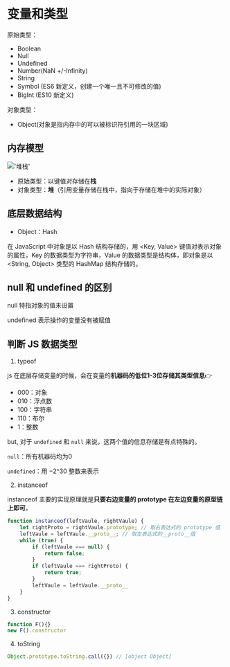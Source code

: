 # 变量和类型

原始类型：

- Boolean
- Null
- Undefined
- Number(NaN +/-Infinity)
- String
- Symbol (ES6 新定义，创建一个唯一且不可修改的值)
- BigInt (ES10 新定义)

对象类型：

- Object(对象是指内存中的可以被标识符引用的一块区域)

## 内存模型

!['堆栈'](/img/heap_stack.png)

- 原始类型：以键值对存储在**栈**
- 对象类型：**堆**（引用变量存储在栈中，指向于存储在堆中的实际对象）

## 底层数据结构

- Object：Hash

在 JavaScript 中对象是以 Hash 结构存储的，用 <Key, Value> 键值对表示对象的属性，Key 的数据类型为字符串，Value 的数据类型是结构体，即对象是以 <String, Object> 类型的 HashMap 结构存储的。

## null 和 undefined 的区别

null 特指对象的值未设置

undefined 表示操作的变量没有被赋值

## 判断 JS 数据类型

1. typeof

js 在底层存储变量的时候，会在变量的**机器码的低位1-3位存储其类型信息**👉

- 000：对象
- 010：浮点数
- 100：字符串
- 110：布尔
- 1：整数

but, 对于 `undefined` 和 `null` 来说，这两个值的信息存储是有点特殊的。

`null`：所有机器码均为0

`undefined`：用 −2^30 整数来表示

2. instanceof

instanceof 主要的实现原理就是**只要右边变量的 prototype 在左边变量的原型链上即可**。
```js
function instanceof(leftVaule, rightVaule) {
    let rightProto = rightVaule.prototype; // 取右表达式的 prototype 值
    leftVaule = leftVaule.__proto__; // 取左表达式的__proto__值
    while (true) {
    	if (leftVaule === null) {
            return false;
        }
        if (leftVaule === rightProto) {
            return true;
        }
        leftVaule = leftVaule.__proto__
    }
}
```

3. constructor

```js
function F(){}
new F().constructor 
```

4. toString

````js
Object.prototype.toString.call({}) // [object Object]
````
